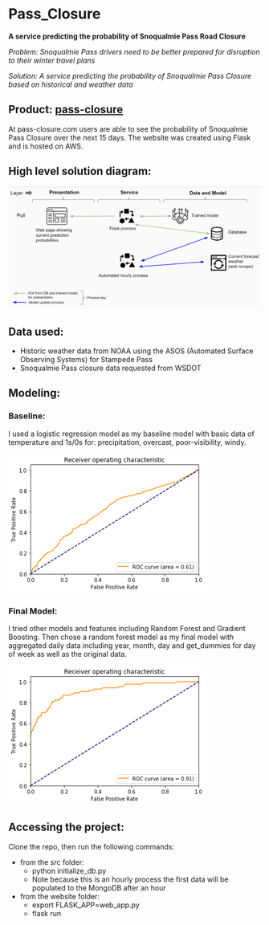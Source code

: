 # Pass_Closure
**A service predicting the probability of Snoqualmie Pass Road Closure**

*Problem: Snoqualmie Pass drivers need to be better prepared for disruption to their winter travel plans*

*Solution: A service predicting the probability of Snoqualmie Pass Closure based on historical and weather data*

## Product: [pass-closure](http://pass-closure.com "Title")

At pass-closure.com users are able to see the probability of Snoqualmie Pass Closure over the next 15 days.
The website was created using Flask and is hosted on AWS.

## High level solution diagram:

![](/imgs/high_level_solution.PNG)

## Data used:

* Historic weather data from NOAA using the ASOS (Automated Surface Observing Systems) for Stampede Pass
* Snoqualmie Pass closure data requested from WSDOT

## Modeling:

### Baseline:
I used a logistic regression model as my baseline model with basic data of temperature and 1s/0s for: precipitation, overcast, poor-visibility, windy. 

![](/imgs/baseline_ROC.png)

### Final Model:
I tried other models and features including Random Forest and Gradient Boosting. Then chose a random forest model as my final model with aggregated daily data including year, month, day and get_dummies for day of week as well as the original data.

![](/imgs/final_model_ROC.png)

## Accessing the project:

Clone the repo, then run the following commands:
* from the src folder: 
    * python initialize_db.py 
    * Note because this is an hourly process the first data will be populated to the MongoDB after an hour
* from the website folder: 
    * export FLASK_APP=web_app.py
    * flask run


